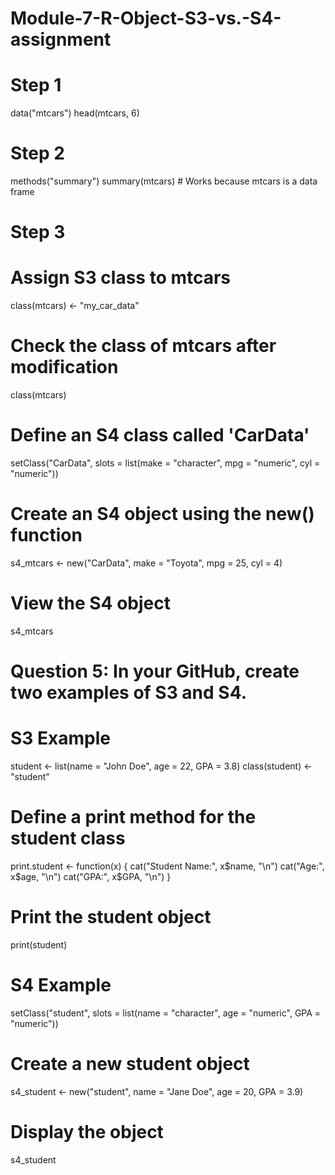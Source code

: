 # Module-7-R-Object-S3-vs.-S4-assignment
# Step 1

data("mtcars")
head(mtcars, 6)

# Step 2 

methods("summary")
summary(mtcars)  # Works because mtcars is a data frame

# Step 3
# Assign S3 class to mtcars
class(mtcars) <- "my_car_data"

# Check the class of mtcars after modification
class(mtcars)


# Define an S4 class called 'CarData'
setClass("CarData",
         slots = list(make = "character", mpg = "numeric", cyl = "numeric"))

# Create an S4 object using the new() function
s4_mtcars <- new("CarData", make = "Toyota", mpg = 25, cyl = 4)

# View the S4 object
s4_mtcars


# Question 5: In your GitHub, create two examples of S3 and S4.
# S3 Example
student <- list(name = "John Doe", age = 22, GPA = 3.8)
class(student) <- "student"

# Define a print method for the student class
print.student <- function(x) {
  cat("Student Name:", x$name, "\n")
  cat("Age:", x$age, "\n")
  cat("GPA:", x$GPA, "\n")
}

# Print the student object
print(student)

# S4 Example
setClass("student",
         slots = list(name = "character", age = "numeric", GPA = "numeric"))

# Create a new student object
s4_student <- new("student", name = "Jane Doe", age = 20, GPA = 3.9)

# Display the object
s4_student

